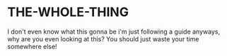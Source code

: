 # THE-WHOLE-THING
I don't even know what this gonna be i'm just following a guide 
anyways, why are you even looking at this? You should just waste your time somewhere else!
